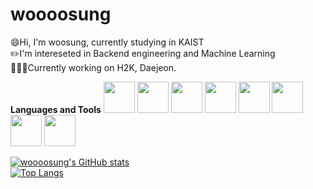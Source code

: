 # woooosung

:smile:Hi, I'm woosung, currently studying in KAIST<br/>
:pencil2:I'm intereseted in Backend engineering and Machine Learning<br/>
👨🏻‍💻Currently working on H2K, Daejeon.

<b>Languages and Tools</b>
<img src="https://cdn.jsdelivr.net/gh/devicons/devicon/icons/express/express-original.svg" height = "50" width = "50"/>
<img src="https://cdn.jsdelivr.net/gh/devicons/devicon/icons/javascript/javascript-original.svg" height = "50" width = "50"/>
<img src="https://cdn.jsdelivr.net/gh/devicons/devicon/icons/nodejs/nodejs-plain.svg" height = "50" width = "50"/>
<img src="https://cdn.jsdelivr.net/gh/devicons/devicon/icons/react/react-original.svg" height = "50" width = "50"/>
<img src="https://cdn.jsdelivr.net/gh/devicons/devicon/icons/mysql/mysql-original-wordmark.svg" height = "50" width = "50"/>
<img src="https://cdn.jsdelivr.net/gh/devicons/devicon/icons/mongodb/mongodb-original.svg" height = "50" width = "50"/>          
<img src="https://cdn.jsdelivr.net/gh/devicons/devicon/icons/python/python-original.svg" height = "50" width = "50"/>
<img src="https://cdn.jsdelivr.net/gh/devicons/devicon/icons/github/github-original.svg" height = "50" width = "50"/>
          
[![woooosung's GitHub stats](https://github-readme-stats.vercel.app/api?username=woooosung)](https://github.com/anuraghazra/github-readme-stats)<br/>
[![Top Langs](https://github-readme-stats.vercel.app/api/top-langs/?username=woooosung)](https://github.com/anuraghazra/github-readme-stats)
